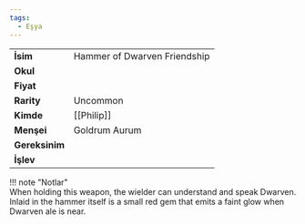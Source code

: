 ```yaml
---
tags:
  - Eşya
---  
```

  
|  |  |  
|---|---|  
| **İsim** | Hammer of Dwarven Friendship|  
| **Okul** | |  
| **Fiyat** | |  
| **Rarity** | Uncommon|  
| **Kimde** | [[Philip]]|  
| **Menşei** | Goldrum Aurum|  
| **Gereksinim** | |  
| **İşlev** | |  
  
  
!!! note "Notlar"  
		When holding this weapon, the wielder can understand and speak Dwarven. Inlaid in the hammer itself is a small red gem that emits a faint glow when Dwarven ale is near.   